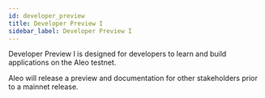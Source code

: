 ```yaml
---
id: developer_preview
title: Developer Preview I
sidebar_label: Developer Preview I
---
```



Developer Preview I is designed for developers to learn and build applications on the Aleo testnet. 

Aleo will release a preview and documentation for other stakeholders prior to a mainnet release.
